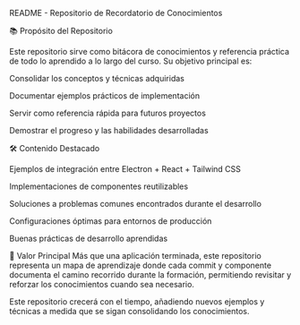 README - Repositorio de Recordatorio de Conocimientos

📚 Propósito del Repositorio

Este repositorio sirve como bitácora de conocimientos y referencia práctica de todo lo aprendido a lo largo del curso. Su objetivo principal es:

Consolidar los conceptos y técnicas adquiridas

Documentar ejemplos prácticos de implementación

Servir como referencia rápida para futuros proyectos

Demostrar el progreso y las habilidades desarrolladas

🛠️ Contenido Destacado

Ejemplos de integración entre Electron + React + Tailwind CSS

Implementaciones de componentes reutilizables

Soluciones a problemas comunes encontrados durante el desarrollo

Configuraciones óptimas para entornos de producción

Buenas prácticas de desarrollo aprendidas

🎯 Valor Principal
Más que una aplicación terminada, este repositorio representa un mapa de aprendizaje donde cada commit y componente documenta el camino recorrido durante la formación, permitiendo revisitar y reforzar los conocimientos cuando sea necesario.

Este repositorio crecerá con el tiempo, añadiendo nuevos ejemplos y técnicas a medida que se sigan consolidando los conocimientos.

